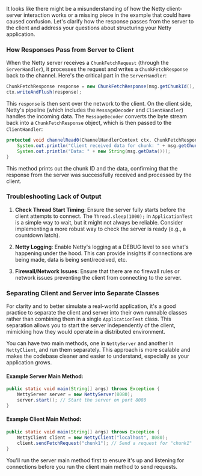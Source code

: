 It looks like there might be a misunderstanding of how the Netty client-server interaction works or a missing piece in the example that could have caused confusion. Let's clarify how the response passes from the server to the client and address your questions about structuring your Netty application.

### How Responses Pass from Server to Client

When the Netty server receives a `ChunkFetchRequest` (through the `ServerHandler`), it processes the request and writes a `ChunkFetchResponse` back to the channel. Here's the critical part in the `ServerHandler`:

```java
ChunkFetchResponse response = new ChunkFetchResponse(msg.getChunkId(), data);
ctx.writeAndFlush(response);
```

This `response` is then sent over the network to the client. On the client side, Netty's pipeline (which includes the `MessageDecoder` and `ClientHandler`) handles the incoming data. The `MessageDecoder` converts the byte stream back into a `ChunkFetchResponse` object, which is then passed to the `ClientHandler`:

```java
protected void channelRead0(ChannelHandlerContext ctx, ChunkFetchResponse msg) {
    System.out.println("Client received data for chunk: " + msg.getChunkId());
    System.out.println("Data: " + new String(msg.getData()));
}
```

This method prints out the chunk ID and the data, confirming that the response from the server was successfully received and processed by the client.

### Troubleshooting Lack of Output

1. **Check Thread Start Timing**: Ensure the server fully starts before the client attempts to connect. The `Thread.sleep(1000);` in `ApplicationTest` is a simple way to wait, but it might not always be reliable. Consider implementing a more robust way to check the server is ready (e.g., a countdown latch).

2. **Netty Logging**: Enable Netty's logging at a DEBUG level to see what's happening under the hood. This can provide insights if connections are being made, data is being sent/received, etc.

3. **Firewall/Network Issues**: Ensure that there are no firewall rules or network issues preventing the client from connecting to the server.

### Separating Client and Server into Separate Classes

For clarity and to better simulate a real-world application, it's a good practice to separate the client and server into their own runnable classes rather than combining them in a single `ApplicationTest` class. This separation allows you to start the server independently of the client, mimicking how they would operate in a distributed environment.

You can have two main methods, one in `NettyServer` and another in `NettyClient`, and run them separately. This approach is more scalable and makes the codebase cleaner and easier to understand, especially as your application grows.

#### Example Server Main Method:

```java
public static void main(String[] args) throws Exception {
    NettyServer server = new NettyServer(8080);
    server.start(); // Start the server on port 8080
}
```

#### Example Client Main Method:

```java
public static void main(String[] args) throws Exception {
    NettyClient client = new NettyClient("localhost", 8080);
    client.sendFetchRequest("chunk1"); // Send a request for "chunk1"
}
```

You'll run the server main method first to ensure it's up and listening for connections before you run the client main method to send requests.
